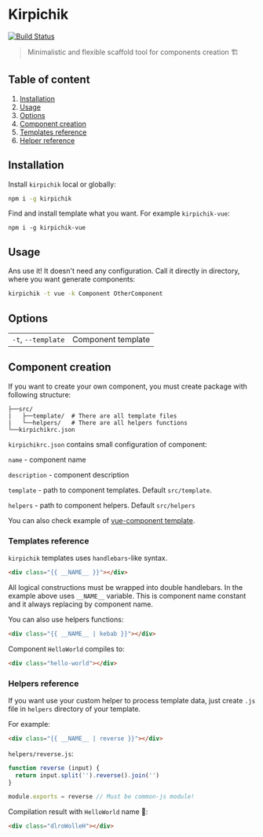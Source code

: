 # Kirpichik

[![Build Status](https://travis-ci.org/kirpichikjs/kirpichik.svg?branch=master)](https://travis-ci.org/kirpichikjs/kirpichik)

> Minimalistic and flexible scaffold tool for components creation :building_construction:

## Table of content

1. [Installation]()
2. [Usage]()
3. [Options]()
4. [Component creation]()
5. [Templates reference]()
6. [Helper reference]()

## Installation

Install `kirpichik` local or globally:

```bash
npm i -g kirpichik
```

Find and install template what you want. For example `kirpichik-vue`:

```
npm i -g kirpichik-vue
```

## Usage

Ans use it! It doesn't need any configuration. Call it directly in directory,
where you want generate components:

```bash
kirpichik -t vue -k Component OtherComponent
```

## Options

|                   |                                                            |
|-------------------|------------------------------------------------------------|
|`-t`, `--template` | Component template                                         |

## Component creation

If you want to create your own component, you must create package with following
structure:

```
├──src/
|   ├──template/  # There are all template files
|   └──helpers/   # There are all helpers functions
└──kirpichikrc.json
```

`kirpichikrc.json` contains small configuration of component:

`name` - component name

`description` - component description

`template` - path to component templates. Default `src/template`.

`helpers` - path to component helpers. Default `src/helpers`

You can also check example of [vue-component template](https://github.com/kirpichikjs/kirpichik-vue).

### Templates reference

`kirpichik` templates uses `handlebars`-like syntax.

```html
<div class="{{ __NAME__ }}"></div>
```

All logical constructions must be wrapped into double handlebars. In the
example above uses `__NAME__` variable. This is component name constant and it
always replacing by component name.

You can also use helpers functions:

```html
<div class="{{ __NAME__ | kebab }}"></div>
```

Component `HelloWorld` compiles to:

```html
<div class="hello-world"></div>
```

### Helpers reference

If you want use your custom helper to process template data, just create `.js`
file in `helpers` directory of your template.

For example:

```html
<div class="{{ __NAME__ | reverse }}"></div>
```

`helpers/reverse.js`:

```js
function reverse (input) {
  return input.split('').reverse().join('')
}

module.exports = reverse // Must be common-js module!
```

Compilation result with `HelloWorld` name :tada::

```html
<div class="dlroWolleH"></div>
```
